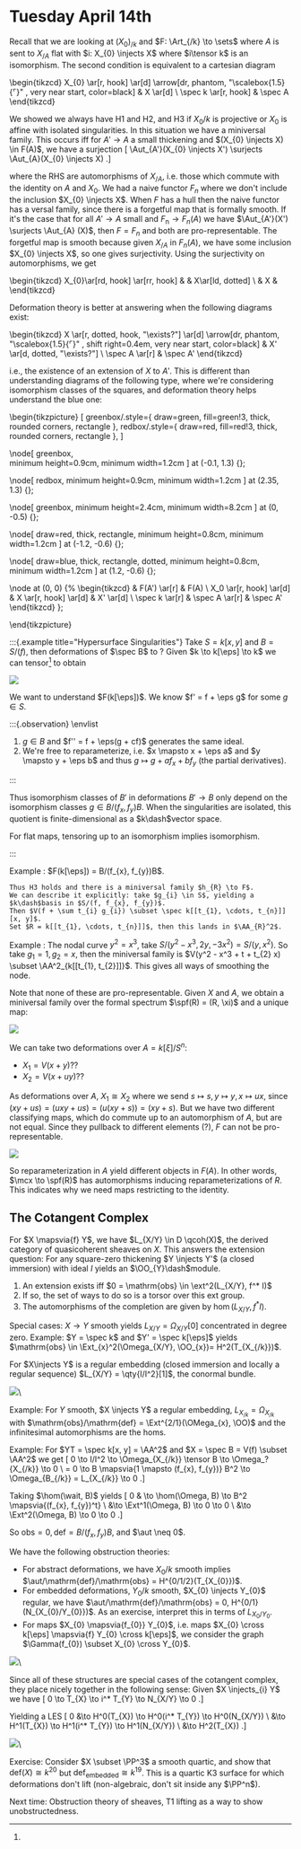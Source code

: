 # Tuesday April 14th

Recall that we are looking at $(X_{0})_{/k}$ and $F: \Art_{/k} \to \sets$ where $A$ is sent to $X_{/A}$ flat with $i: X_{0} \injects X$ where $i\tensor k$ is an isomorphism.
The second condition is equivalent to a cartesian diagram

\begin{tikzcd}
  X_{0} 
  \ar[r, hook]
  \ar[d] 
  \arrow[dr, phantom, "\scalebox{1.5}{$\ulcorner$}" , very near start, color=black]
& X 
  \ar[d] 
\\
  \spec k 
  \ar[r, hook] 
& \spec A
\end{tikzcd}


We showed we always have H1 and H2, and H3 if $X_{0}/k$ is projective or $X_{0}$ is affine with isolated singularities.
In this situation we have a miniversal family.
This occurs iff for $A' \to A$ a small thickening and $(X_{0} \injects X) \in F(A)$, we have a surjection
\[
\Aut_{A'}(X_{0} \injects X') \surjects \Aut_{A}(X_{0} \injects X)
.\]

where the RHS are automorphisms of $X_{/A}$, i.e. those which commute with the identity on $A$ and $X_{0}$.
We had a naive functor $F_{n}$ where we don't include the inclusion $X_{0} \injects X$.
When $F$ has a hull then the naive functor has a versal family, since there is a forgetful map that is formally smooth.
If it's the case that for all $A' \to A$ small and $F_{\text{n}} \to F_{n}(A)$ we have $\Aut_{A'}(X') \surjects \Aut_{A} (X)$, then $F = F_{n}$ and both are pro-representable.
The forgetful map is smooth because given $X_{/A}$ in $F_{n}(A)$, we have some inclusion $X_{0} \injects X$, so one gives surjectivity.
Using the surjectivity on automorphisms, we get

\begin{tikzcd}
X_{0}\ar[rd, hook] \ar[rr, hook] & & X\ar[ld, dotted] \\
& X & 
\end{tikzcd}


Deformation theory is better at answering when the following diagrams exist:


\begin{tikzcd}
X 
  \ar[r, dotted, hook, "\exists?"] 
  \ar[d]
  \arrow[dr, phantom, "\scalebox{1.5}{$\ulcorner$}" , shift right=0.4em, very near start, color=black]
& 
X'
  \ar[d, dotted, "\exists?"] 
\\
\spec A
  \ar[r]
& 
\spec A' 
\end{tikzcd}


i.e., the existence of an extension of $X$ to $A'$.
This is different than understanding diagrams of the following type,
where we're considering isomorphism classes of the squares, and deformation theory helps understand the blue one:

\begin{tikzpicture}
[
	greenbox/.style={
		draw=green, fill=green!3,  thick, rounded corners, rectangle
	},
	redbox/.style={
		draw=red, fill=red!3,  thick, rounded corners, rectangle
	},
]

\node[
	greenbox,	
	minimum height=0.9cm,
	minimum width=1.2cm	
] 
at (-0.1, 1.3) {};

\node[
	redbox,	
	minimum height=0.9cm,
	minimum width=1.2cm	
] 
at (2.35, 1.3) {};

\node[
	greenbox, 
	minimum height=2.4cm,
	minimum width=8.2cm	
] 
at (0, -0.5) {};

\node[
	draw=red,  thick, rectangle,
	minimum height=0.8cm,
	minimum width=1.2cm	
] 
at (-1.2, -0.6) {};

\node[
	draw=blue,  thick, rectangle, dotted,
	minimum height=0.8cm,
	minimum width=1.2cm	
] 
at (1.2, -0.6) {};

\node at (0, 0) {%
\begin{tikzcd}
& F(A')
	\ar[r]
& F(A)
\\
X_0
	\ar[r, hook]
	\ar[d]
& X
	\ar[r, hook]
	\ar[d]
& X'
	\ar[d]
\\
\spec k
	\ar[r]
& \spec A
	\ar[r]
& \spec A'
\end{tikzcd}
};

\end{tikzpicture}




:::{.example title="Hypersurface Singularities"}
Take $S = k[x, y]$ and $B = S/(f)$, then deformations of $\spec B$ to ?
Given $k \to k[\eps] \to k$ we can tensor[^tensor_up_to_iso]
to obtain

![](figures/image_2020-04-14-12-55-58.png)

We want to understand $F(k[\eps])$.
We know $f' = f + \eps g$ for some $g\in S$.


:::{.observation}
\envlist

1. $g\in B$ and $f'' = f + \eps(g + cf)$ generates the same ideal.
2. We're free to reparameterize, i.e. $x \mapsto x + \eps a$ and $y \mapsto y + \eps b$ and thus $g \mapsto g + a f_{x} + b f_{y}$ (the partial derivatives).

:::

Thus isomorphism classes of $B'$ in deformations $B' \to B$ only depend on the isomorphism classes $g\in B/(f_{x}, f_{y}) B$.
When the singularities are isolated, this quotient is finite-dimensional as a $k\dash$vector space.

[^tensor_up_to_iso]: 
For flat maps, tensoring up to an isomorphism implies isomorphism.

:::


Example
:   $F(k[\eps]) = B/(f_{x}, f_{y})B$.

    Thus H3 holds and there is a miniversal family $h_{R} \to F$.
    We can describe it explicitly: take $g_{i} \in S$, yielding a $k\dash$basis in $S/(f, f_{x}, f_{y})$.
    Then $V(f + \sum t_{i} g_{i}) \subset \spec k[[t_{1}, \cdots, t_{n}]][x, y]$.
    Set $R = k[[t_{1}, \cdots, t_{n}]]$, then this lands in $\AA_{R}^2$.

Example
:   The nodal curve $y^2 = x^3$, take $S/(y^2-x^3, 2y, -3x^2) = S/(y, x^2)$.
    So take $g_{1} = 1, g_{2} = x$, then the miniversal family is $V(y^2 - x^3 + t + t_{2} x) \subset \AA^2_{k[[t_{1}, t_{2}]]}$.
    This gives all ways of smoothing the node.

Note that none of these are pro-representable. 
Given $X$ and $A$, we obtain a miniversal family over the formal spectrum $\spf(R) = (R, \xi)$ and a unique map:

![](figures/image_2020-04-14-13-10-21.png)

We can take two deformations over $A = k[\xi]/ S^n$:

- $X_{1} = V(x + y)$??
- $X_{2} = V(x + uy)$??

As deformations over $A$, $X_{1} \cong X_{2}$ where we send $s\mapsto s, y\mapsto y, x\mapsto ux$, since $(xy + us) = (uxy + us) = (u(xy + s)) = (xy + s)$.
But we have two different classifying maps, which do commute up to an automorphism of $A$, but are not equal.
Since they pullback to different elements (?), $F$ can not be pro-representable.


![](figures/image_2020-04-14-13-20-05.png)

So reparameterization in $A$ yield different objects in $F(A)$.
In other words, $\mcx \to \spf(R)$ has automorphisms inducing reparameterizations of $R$.
This indicates why we need maps restricting to the identity.

## The Cotangent Complex 

For $X \mapsvia{f} Y$, we have $L_{X/Y} \in D \qcoh(X)$, the derived category of quasicoherent sheaves on $X$.
This answers the extension question:
For any square-zero thickening $Y \injects Y'$ (a closed immersion) with ideal $I$ yields an $\OO_{Y}\dash$module.


1. An extension exists iff $0 = \mathrm{obs} \in \ext^2(L_{X/Y}, f^* I)$
2. If so, the set of ways to do so is a torsor over this ext group.
3. The automorphisms of the completion are given by $\hom(L_{X/Y}, f^* I)$.

Special cases:
$X \to Y$ smooth yields $L_{X/Y} = \Omega_{X/Y}[0]$ concentrated in degree zero.
Example:
$Y = \spec k$ and $Y' = \spec k[\eps]$ yields $\mathrm{obs} \in \Ext_{x}^2(\Omega_{X/Y}, \OO_{x})= H^2(T_{X_{/k}})$.

For $X\injects Y$ is a regular embedding (closed immersion and locally a regular sequence) $L_{X/Y} = \qty{I/I^2}[1]$, the conormal bundle.

![](figures/image_2020-04-14-13-32-13.png)\

Example:
For $Y$ smooth, $X \injects Y$ a regular embedding, $L_{X_{/k}} = \Omega_{X_{/k}}$ with $\mathrm{obs}/\mathrm{def} = \Ext^{2/1}(\OMega_{x}, \OO)$ and the infinitesimal automorphisms are the homs.

Example:
For $YT = \spec k[x, y] = \AA^2$ and $X = \spec B = V(f) \subset \AA^2$ we get
\[
0 \to I/I^2 \to \Omega_{X_{/k}} \tensor B \to \Omega_?{X_{/k}} \to 0 \\
= 0 \to B \mapsvia{1 \mapsto (f_{x}, f_{y})} B^2 \to \Omega_{B_{/k}} = L_{X_{/k}} \to 0
.\]

Taking $\hom(\wait, B)$ yields
\[
0 & \to \hom(\Omega, B) \to B^2 \mapsvia{(f_{x}, f_{y})^t} \\ 
&\to \Ext^1(\Omega, B) \to 0 \to 0 \\
&\to \Ext^2(\Omega, B) \to 0 \to 0
.\]

So $\mathrm{obs} = 0, \mathrm{def} = B/(f_{x}, f_{y})B$, and $\aut \neq 0$.

We have the following obstruction theories:

- For abstract deformations, we have $X_{0}/k$ smooth implies $\aut/\mathrm{def}/\mathrm{obs} = H^{0/1/2}(T_{X_{0}})$.
- For embedded deformations, $Y_{0}/k$ smooth, $X_{0} \injects Y_{0}$ regular, we have $\aut/\mathrm{def}/\mathrm{obs} = 0, H^{0/1}(N_{X_{0}/Y_{0}})$.
  As an exercise, interpret this in terms of $L_{X_{0}/Y_{0}}$.
- For maps $X_{0} \mapsvia{f_{0}} Y_{0}$, i.e. maps $X_{0} \cross k[\eps] \mapsvia{f} Y_{0} \cross k[\eps]$, we consider the graph $\Gamma(f_{0}) \subset X_{0} \cross Y_{0}$.

 ![](figures/image_2020-04-14-13-43-40.png)\

Since all of these structures are special cases of the cotangent complex, they place nicely together in the following sense:
Given $X \injects_{i} Y$ we have
\[
0 \to T_{X} \to i^* T_{Y} \to N_{X/Y} \to 0
.\]

Yielding a LES
\[
0 &\to H^0(T_{X}) \to H^0(i^* T_{Y}) \to H^0(N_{X/Y}) \\
&\to H^1(T_{X}) \to H^1(i^* T_{Y}) \to H^1(N_{X/Y}) \\
&\to H^2(T_{X}) 
.\]


![](figures/image_2020-04-14-13-47-05.png)\

Exercise:
Consider $X \subset \PP^3$ a smooth quartic, and show that $\mathrm{def}(X) \cong k^{20}$ but $\mathrm{def}_{\text{embedded}} \cong k^{19}$.
This is a quartic K3 surface for which deformations don't lift (non-algebraic, don't sit inside any $\PP^n$).

Next time:
Obstruction theory of sheaves, T1 lifting as a way to show unobstructedness.
